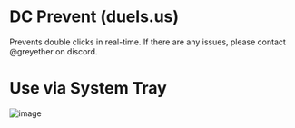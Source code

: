 # DC Prevent (duels.us)
Prevents double clicks in real-time. If there are any issues, please contact @greyether on discord.

# Use via System Tray
![image](https://github.com/git-eternal/duels-dc-prevent/assets/45088542/fb114e1f-c91e-4193-9b45-b1eead22c1bd)
